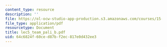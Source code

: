 ```yaml
---
content_type: resource
description: ''
file: https://ol-ocw-studio-app-production.s3.amazonaws.com/courses/15-667-negotiation-and-conflict-management-spring-2001/64c6824f60ced87bf2ec817e0d432ee3_lec5_team_pali_b.pdf
file_type: application/pdf
resourcetype: Document
title: lec5_team_pali_b.pdf
uid: 64c6824f-60ce-d87b-f2ec-817e0d432ee3
---
```

